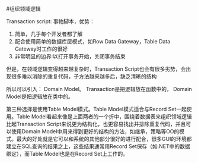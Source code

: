 #组织领域逻辑

Transaction script: 事物脚本，优势：

1. 简单，几乎每个开发者都了解
2. 配合使用简单的数据库层模式，如Row Data Gateway，Table Data Gateway时工作的很好
3. 非常明显的边界:以打开事务开始，关闭事务结束

但是，在领域逻辑变得越来越复杂时，Transaction Script也会有很多劣势，会出现很多难以消除的重复代码，子方法越来越多后，缺乏清晰的结构

所以可以引入： Domain Model。 Transaction是把逻辑放在函数中的， Domain Model是把逻辑放在类中的。

第三种选择是使用Table Model模式。Table Model模式适合与Record Set一起使用。Table Model看起来像是上面两者的一个折中，围绕着数据表来组织领域逻辑比起Transaction Script来说更为结构化，也更容易找出并排除重复代码，并且可以使用Domain Model中用来得到更好的结构的方法，如继承，策略等OO的模式。最大的好处就是它可以和系统的其他部分很好的进行配合，很多GUI的环境都建立在SQL查询的结果之上，这些结果通常用Record Set保存（如.NET中的数据绑定），而Table Model也是在Record Set上工作的。
